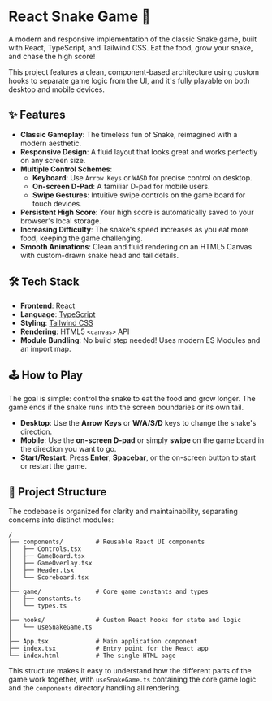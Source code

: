 # React Snake Game 🐍

A modern and responsive implementation of the classic Snake game, built with React, TypeScript, and Tailwind CSS. Eat the food, grow your snake, and chase the high score!

This project features a clean, component-based architecture using custom hooks to separate game logic from the UI, and it's fully playable on both desktop and mobile devices.

## ✨ Features

*   **Classic Gameplay**: The timeless fun of Snake, reimagined with a modern aesthetic.
*   **Responsive Design**: A fluid layout that looks great and works perfectly on any screen size.
*   **Multiple Control Schemes**:
    *   **Keyboard**: Use `Arrow Keys` or `WASD` for precise control on desktop.
    *   **On-screen D-Pad**: A familiar D-pad for mobile users.
    *   **Swipe Gestures**: Intuitive swipe controls on the game board for touch devices.
*   **Persistent High Score**: Your high score is automatically saved to your browser's local storage.
*   **Increasing Difficulty**: The snake's speed increases as you eat more food, keeping the game challenging.
*   **Smooth Animations**: Clean and fluid rendering on an HTML5 Canvas with custom-drawn snake head and tail details.

## 🛠️ Tech Stack

*   **Frontend**: [React](https://react.dev/)
*   **Language**: [TypeScript](https://www.typescriptlang.org/)
*   **Styling**: [Tailwind CSS](https://tailwindcss.com/)
*   **Rendering**: HTML5 `<canvas>` API
*   **Module Bundling**: No build step needed! Uses modern ES Modules and an import map.

## 🕹️ How to Play

The goal is simple: control the snake to eat the food and grow longer. The game ends if the snake runs into the screen boundaries or its own tail.

*   **Desktop**: Use the **Arrow Keys** or **W/A/S/D** keys to change the snake's direction.
*   **Mobile**: Use the **on-screen D-pad** or simply **swipe** on the game board in the direction you want to go.
*   **Start/Restart**: Press **Enter**, **Spacebar**, or the on-screen button to start or restart the game.

## 📂 Project Structure

The codebase is organized for clarity and maintainability, separating concerns into distinct modules:

```
/
├── components/         # Reusable React UI components
│   ├── Controls.tsx
│   ├── GameBoard.tsx
│   ├── GameOverlay.tsx
│   ├── Header.tsx
│   └── Scoreboard.tsx
│
├── game/               # Core game constants and types
│   ├── constants.ts
│   └── types.ts
│
├── hooks/              # Custom React hooks for state and logic
│   └── useSnakeGame.ts
│
├── App.tsx             # Main application component
├── index.tsx           # Entry point for the React app
└── index.html          # The single HTML page
```

This structure makes it easy to understand how the different parts of the game work together, with `useSnakeGame.ts` containing the core game logic and the `components` directory handling all rendering.
